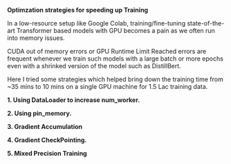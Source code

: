 **Optimzation strategies for speeding up Training**

In a low-resource setup like Google Colab, training/fine-tuning state-of-the-art Transformer based models with GPU becomes a pain as we often run into 
memory issues.

CUDA out of memory errors or GPU Runtime Limit Reached errors are frequent whenever we train such models with a large batch or more epochs even with a shrinked version of the model such as DistillBert.

Here I tried some strategies which helped bring down the training time from ~35 mins to 10 mins on a single GPU machine for 1.5 Lac training data.

**1. Using DataLoader to increase num_worker.**

**2. Using pin_memory.**

**3. Gradient Accumulation**

**4. Gradient CheckPointing.**

**5. Mixed Precision Training**
    
